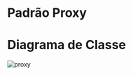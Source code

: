 # Padrão Proxy
# Diagrama de Classe

![proxy](https://user-images.githubusercontent.com/80372910/233221824-2a089e6d-799b-4448-8c8f-dc99d5222889.jpeg)

